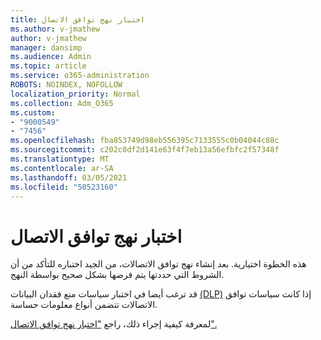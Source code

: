 ```yaml
---
title: اختبار نهج توافق الاتصال
ms.author: v-jmathew
author: v-jmathew
manager: dansimp
ms.audience: Admin
ms.topic: article
ms.service: o365-administration
ROBOTS: NOINDEX, NOFOLLOW
localization_priority: Normal
ms.collection: Adm_O365
ms.custom:
- "9000549"
- "7456"
ms.openlocfilehash: fba853749d98eb556395c7133555c0b04044c88c
ms.sourcegitcommit: c202c0df2d141e63f4f7eb13a56efbfc2f57348f
ms.translationtype: MT
ms.contentlocale: ar-SA
ms.lasthandoff: 03/05/2021
ms.locfileid: "50523160"
---
```

# <a name="test-your-communication-compliance-policy"></a>اختبار نهج توافق الاتصال

هذه الخطوة اختيارية. بعد إنشاء نهج توافق الاتصالات، من الجيد اختباره للتأكد من أن الشروط التي حددتها يتم فرضها بشكل صحيح بواسطة النهج.

قد ترغب أيضا في اختبار سياسات منع فقدان البيانات [(DLP)](https://go.microsoft.com/fwlink/?linkid=2110890) إذا كانت سياسات توافق الاتصالات تتضمن أنواع معلومات حساسة.

لمعرفة كيفية إجراء ذلك، راجع ["اختبار نهج توافق الاتصال".](https://go.microsoft.com/fwlink/?linkid=2111304)

